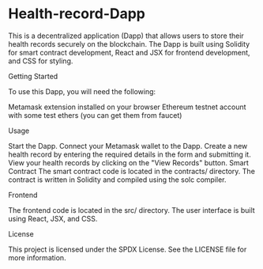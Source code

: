 # Health-record-Dapp
This is a decentralized application (Dapp) that allows users to store their health records securely on the blockchain. The Dapp is built using Solidity for smart contract development, React and JSX for frontend development, and CSS for styling.

Getting Started

To use this Dapp, you will need the following:

Metamask extension installed on your browser
Ethereum testnet account with some test ethers (you can get them from faucet)

Usage

Start the Dapp.
Connect your Metamask wallet to the Dapp.
Create a new health record by entering the required details in the form and submitting it.
View your health records by clicking on the "View Records" button.
Smart Contract
The smart contract code is located in the contracts/ directory. The contract is written in Solidity and compiled using the solc compiler.

Frontend

The frontend code is located in the src/ directory. The user interface is built using React, JSX, and CSS.



License

This project is licensed under the SPDX License. See the LICENSE file for more information.
